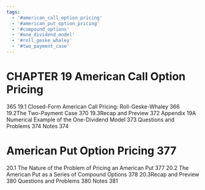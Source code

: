 ```yaml
---
tags:
  - '#american_call_option_pricing'
  - '#american_put_option_pricing'
  - '#compound_options'
  - '#one_dividend_model'
  - '#roll_geske_whaley'
  - '#two_payment_case'
---
```

# CHAPTER 19 American Call Option Pricing

365
19.1 Closed-Form American Call Pricing: Roll-Geske-Whaley 366
19.2The Two-Payment Case 370
19.3Recap and Preview 372
Appendix 19A Numerical Example of the One-Dividend Model 373
Questions and Problems 374
Notes 374

# American Put Option Pricing 377

20.1 The Nature of the Problem of Pricing an American Put 377
20.2 The American Put as a Series of Compound Options 378
20.3Recap and Preview 380
Questions and Problems 380
Notes 381
